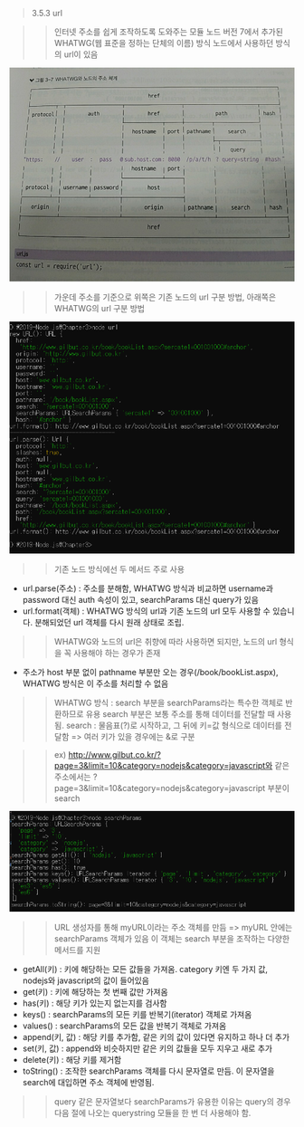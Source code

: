 > 3.5.3 url

>> 인터넷 주소를 쉽게 조작하도록 도와주는 모듈
>> 노드 버전 7에서 추가된 WHATWG(웹 표준을 정하는 단체의 이름) 방식
>> 노드에서 사용하던 방식의 url이 있음

![WHATWG와 노드의 주소 체계](../image/url.jpg)

>> 가운데 주소를 기준으로 위쪽은 기존 노드의 url 구분 방법, 아래쪽은 WHATWG의 url 구분 방법

![url 결과](../image/url.PNG)

>> 기존 노드 방식에선 두 메서드 주로 사용

* url.parse(주소) : 주소를 분해함, WHATWG 방식과 비교하면 username과 password 대신 auth 속성이 있고, searchParams 대신 query가 있음
* url.format(객체) : WHATWG 방식의 url과 기존 노드의 url 모두 사용할 수 있습니다. 분해되었던 url 객체를 다시 원래 상태로 조립.

>> WHATWG와 노드의 url은 취향에 따라 사용하면 되지만, 노드의 url 형식을 꼭 사용해야 하는 경우가 존재

* 주소가 host 부분 없이 pathname 부분만 오는 경우(/book/bookList.aspx), WHATWG 방식은 이 주소를 처리할 수 없음

>> WHATWG 방식 : search 부분을 searchParams라는 특수한 객체로 반환하므로 유용
>> search 부분은 보통 주소를 통해 데이터를 전달할 때 사용됨.
>> search : 물음표(?)로 시작하고, 그 뒤에 키=값 형식으로 데이터를 전달함 => 여러 키가 있을 경우에는 &로 구분

>> ex) http://www.gilbut.co.kr/?page=3&limit=10&category=nodejs&category=javascript와 같은 주소에서는 
>> ?page=3&limit=10&category=nodejs&category=javascript 부분이 search

![searchParams.js](../image/searchParam.PNG)

>> URL 생성자를 통해 myURL이라는 주소 객체를 만듬 => myURL 안에는 searchParams 객체가 있음
>> 이 객체는 search 부분을 조작하는 다양한 메서드를 지원

* getAll(키) : 키에 해당하는 모든 값들을 가져옴. category 키엔 두 가지 값, nodejs와 javascript의 값이 들어있음
* get(키) : 키에 해당하는 첫 번째 값만 가져옴 
* has(키) : 해당 키가 있는지 없는지를 검사함
* keys() : searchParams의 모든 키를 반복기(iterator) 객체로 가져옴
* values() : searchParams의 모든 값을 반복기 객체로 가져옴
* append(키, 값) : 해당 키를 추가함, 같은 키의 값이 있다면 유지하고 하나 더 추가
* set(키, 값) : append와 비슷하지만 같은 키의 값들을 모두 지우고 새로 추가
* delete(키) : 해당 키를 제거함
* toString() : 조작한 searchParams 객체를 다시 문자열로 만듬. 이 문자열을 search에 대입하면 주소 객체에 반영됨.

>> query 같은 문자열보다 searchParams가 유용한 이유는 query의 경우 다음 절에 나오는 querystring 모듈을 한 번 더 사용해야 함.
